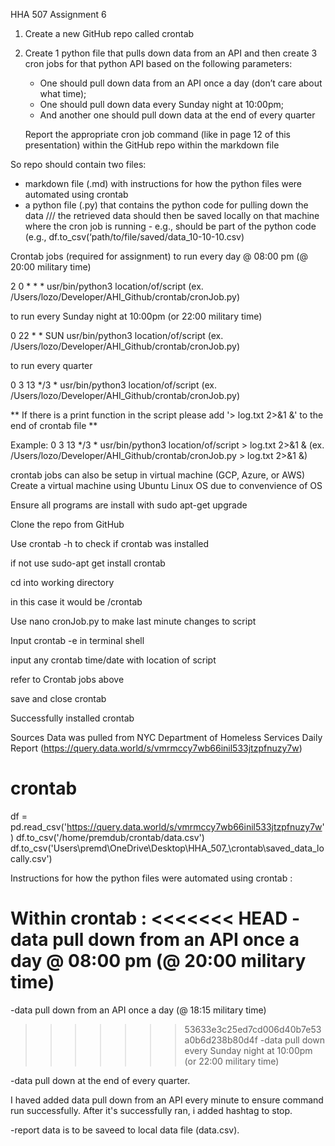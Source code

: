 HHA 507 Assignment 6

1.  Create a new GitHub repo called crontab

2.  Create 1 python file that pulls down data from an API and then create 3 cron jobs for that python API based on the following parameters:

      -  One should pull down data from an API once a day (don’t care about what time); 
      -  One should pull down data every Sunday night at 10:00pm; 
      -  And another one should pull down data at the end of every quarter

    Report the appropriate cron job command (like in page 12 of this presentation) within the GitHub repo within the markdown file

So repo should contain two files:
- markdown file (.md) with instructions for how the python files were automated using crontab 
- a python file (.py) that contains the python code for pulling down the data /// the retrieved data should then be saved locally on that machine where the cron job is running - e.g., should be part of the python code (e.g., df.to_csv(‘path/to/file/saved/data_10-10-10.csv)

Crontab jobs (required for assignment)
to run every day @ 08:00 pm (@ 20:00 military time) 

2 0 * * * usr/bin/python3 location/of/script (ex. /Users/lozo/Developer/AHI_Github/crontab/cronJob.py)

to run every Sunday night at 10:00pm (or 22:00 military time)

0 22 * * SUN usr/bin/python3 location/of/script (ex. /Users/lozo/Developer/AHI_Github/crontab/cronJob.py)

to run every quarter 

0 3 13 */3 * usr/bin/python3 location/of/script (ex. /Users/lozo/Developer/AHI_Github/crontab/cronJob.py)

** If there is a print function in the script please add '> log.txt 2>&1 &' to the end of crontab file **

Example: 0 3 13 */3 * usr/bin/python3 location/of/script > log.txt 2>&1 & (ex. /Users/lozo/Developer/AHI_Github/crontab/cronJob.py > log.txt 2>&1 &)

crontab jobs can also be setup in virtual machine (GCP, Azure, or AWS)
Create a virtual machine using Ubuntu Linux OS due to convenvience of OS

Ensure all programs are install with sudo apt-get upgrade

Clone the repo from GitHub

Use crontab -h to check if crontab was installed

if not use sudo-apt get install crontab

cd into working directory

in this case it would be /crontab

Use nano cronJob.py to make last minute changes to script

Input crontab -e in terminal shell

input any crontab time/date with location of script

refer to Crontab jobs above

save and close crontab

Successfully installed crontab

Sources
Data was pulled from NYC Department of Homeless Services Daily Report (https://query.data.world/s/vmrmccy7wb66inil533jtzpfnuzy7w)




# crontab
df = pd.read_csv('https://query.data.world/s/vmrmccy7wb66inil533jtzpfnuzy7w')
df.to_csv('/home/premdub/crontab/data.csv')
df.to_csv('Users\premd\OneDrive\Desktop\HHA_507_\crontab\saved_data_locally.csv')


Instructions for how the python files were automated using crontab :




Within crontab : 
<<<<<<< HEAD
-data pull down from an API once a day @ 08:00 pm (@ 20:00 military time) 
=======

-data pull down from an API once a day (@ 18:15 military time) 

>>>>>>> 53633e3c25ed7cd006d40b7e53a0b6d238b80d4f
-data pull down every Sunday night at 10:00pm (or 22:00 military time)

-data pull down at the end of every quarter.

I haved added data pull down from an API every minute to ensure command run successfully. 
After it's successfully ran, i added hashtag to stop.

-report data is to be saveed to local data file (data.csv).
